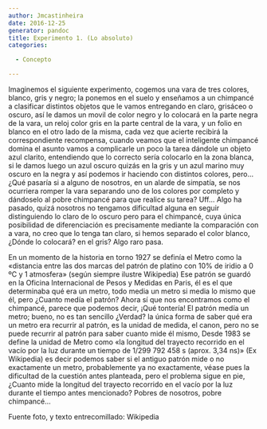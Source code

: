 ```yaml
---
author: Jmcastinheira
date: 2016-12-25
generator: pandoc
title: Experimento 1. (Lo absoluto)
categories:

  - Concepto

---
```




Imaginemos el siguiente experimento, cogemos una vara de tres colores,
blanco, gris y negro; la ponemos en el suelo y enseñamos a un chimpancé
a clasificar distintos objetos que le vamos entregando en claro,
grisáceo o oscuro, así le damos un movil de color negro y lo colocará en
la parte negra de la vara, un reloj color gris en la parte central de la
vara, y un folio en blanco en el otro lado de la misma, cada vez que
acierte recibirá la correspondiente recompensa, cuando veamos que el
inteligente chimpancé domina el asunto vamos a complicarle un poco la
tarea dándole un objeto azul clarito, entendiendo que lo correcto sería
colocarlo en la zona blanca, si le damos luego un azul oscuro quizás en
la gris y un azul marino muy oscuro en la negra y así podemos ir
haciendo con distintos colores, pero... ¿Qué pasaría si a alguno de
nosotros, en un alarde de simpatía, se nos ocurriera romper la vara
separando uno de los colores por completo y dándoselo al pobre chimpancé
para que realice su tarea? Uff... Algo ha pasado, quizá nosotros no
tengamos dificultad alguna en seguir distinguiendo lo claro de lo oscuro
pero para el chimpancé, cuya única posibilidad de diferenciación es
precisamente mediante la comparación con a vara, no creo que lo tenga
tan claro, si hemos separado el color blanco, ¿Dónde lo colocará? en el
gris? Algo raro pasa.

En un momento de la historia en torno 1927 se definía el Metro como la
«distancia entre las dos marcas del patrón de platino con 10% de iridio
a 0 ºC y 1 atmosfera» (según siempre ilustre Wikipedia) Ese patrón se
guardó en la Oficina Internacional de Pesos y Medidas en Paris, él es el
que determinaba qué era un metro, todo media un metro si media lo mismo
que él, pero ¿Cuanto medía el patrón? Ahora sí que nos encontramos como
el chimpancé, parece que podemos decir, ¡Qué tontería! El patrón medía
un metro; bueno, no es tan sencillo ¿Verdad? la única forma de saber qué
era un metro era recurrir al patrón, es la unidad de medida, el canon,
pero no se puede recurrir al patrón para saber cuanto mide él mismo,
Desde 1983 se define la unidad de Metro como «la longitud del trayecto
recorrido en el vacío por la luz durante un tiempo de 1/299 792 458 s
(aprox. 3,34 ns)» (Ex Wikipedia) es decir podemos saber si el antiguo
patrón mide o no exactamente un metro, probablemente ya no exactamente,
véase pues la dificultad de la cuestión antes planteada, pero el
problema sigue en pie, ¿Cuanto mide la longitud del trayecto recorrido
en el vacío por la luz durante el tiempo antes mencionado? Pobres de
nosotros, pobre chimpancé...

Fuente foto, y texto entrecomillado: Wikipedia

